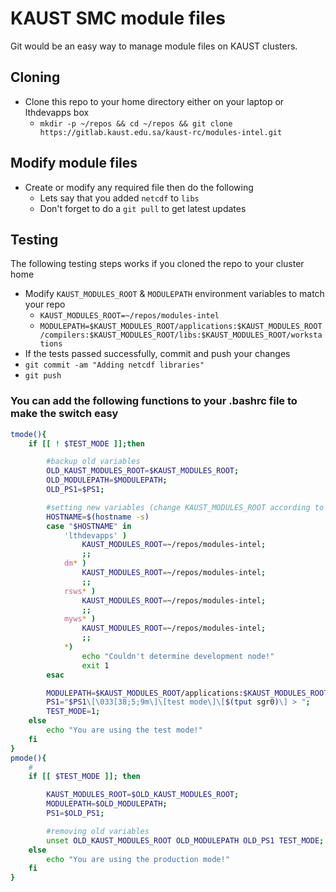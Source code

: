 # KAUST SMC module files
Git would be an easy way to manage module files on KAUST clusters.

## Cloning
* Clone this repo to your home directory either on your laptop or lthdevapps box
  * `mkdir -p ~/repos && cd ~/repos && git clone https://gitlab.kaust.edu.sa/kaust-rc/modules-intel.git`

## Modify module files
* Create or modify any required file then do the following
  * Lets say that you added `netcdf` to `libs`
  * Don't forget to do a `git pull` to get latest updates

## Testing
The following testing steps works if you cloned the repo to your cluster home
  * Modify `KAUST_MODULES_ROOT` & `MODULEPATH` environment variables to match your repo
    * `KAUST_MODULES_ROOT=~/repos/modules-intel`
    * `MODULEPATH=$KAUST_MODULES_ROOT/applications:$KAUST_MODULES_ROOT/compilers:$KAUST_MODULES_ROOT/libs:$KAUST_MODULES_ROOT/workstations`
  * If the tests passed successfully, commit and push your changes
  * `git commit -am "Adding netcdf libraries"`
  * `git push`

### You can add the following functions to your .bashrc file to make the switch easy
```bash
tmode(){
    if [[ ! $TEST_MODE ]];then

        #backup old variables
        OLD_KAUST_MODULES_ROOT=$KAUST_MODULES_ROOT;
        OLD_MODULEPATH=$MODULEPATH;
        OLD_PS1=$PS1;

        #setting new variables (change KAUST_MODULES_ROOT according to your cloned modules path and the used cluster)
        HOSTNAME=$(hostname -s)
        case "$HOSTNAME" in
            'lthdevapps' )
                KAUST_MODULES_ROOT=~/repos/modules-intel;
                ;;
            dm* )
                KAUST_MODULES_ROOT=~/repos/modules-intel;
                ;;
            rsws* )
                KAUST_MODULES_ROOT=~/repos/modules-intel;
                ;;
            myws* )
                KAUST_MODULES_ROOT=~/repos/modules-intel;
                ;;
            *)
                echo "Couldn't determine development node!"
                exit 1
        esac

        MODULEPATH=$KAUST_MODULES_ROOT/applications:$KAUST_MODULES_ROOT/compilers:$KAUST_MODULES_ROOT/libs:$KAUST_MODULES_ROOT/sets;
        PS1="$PS1\[\033[38;5;9m\]\[test mode\]\[$(tput sgr0)\] > ";
        TEST_MODE=1;
    else
        echo "You are using the test mode!"
    fi
}
pmode(){
    #
    if [[ $TEST_MODE ]]; then

        KAUST_MODULES_ROOT=$OLD_KAUST_MODULES_ROOT;
        MODULEPATH=$OLD_MODULEPATH;
        PS1=$OLD_PS1;

        #removing old variables
        unset OLD_KAUST_MODULES_ROOT OLD_MODULEPATH OLD_PS1 TEST_MODE;
    else
        echo "You are using the production mode!"
    fi
}
```
